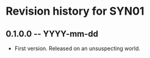 # Revision history for SYN01

## 0.1.0.0  -- YYYY-mm-dd

* First version. Released on an unsuspecting world.
